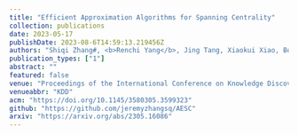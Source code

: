 ```yaml
---
title: "Efficient Approximation Algorithms for Spanning Centrality"
collection: publications
date: 2023-05-17
publishDate: 2023-08-6T14:59:13.219456Z
authors: "Shiqi Zhang#, <b>Renchi Yang</b>, Jing Tang, Xiaokui Xiao, Bo Tang"
publication_types: ["1"]
abstract: ""
featured: false
venue: "Proceedings of the International Conference on Knowledge Discovery and Data Mining"
venueabbr: "KDD"
acm: "https://doi.org/10.1145/3580305.3599323"
github: "https://github.com/jeremyzhangsq/AESC"
arxiv: "https://arxiv.org/abs/2305.16086"
---
```

